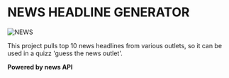 # NEWS HEADLINE GENERATOR 

![NEWS](http://fivebars.co.uk/wp-content/uploads/2018/08/news-1.jpg)

This project pulls top 10 news headlines from various outlets, so it can be used in a quizz 'guess the news outlet'.

**Powered by news API**